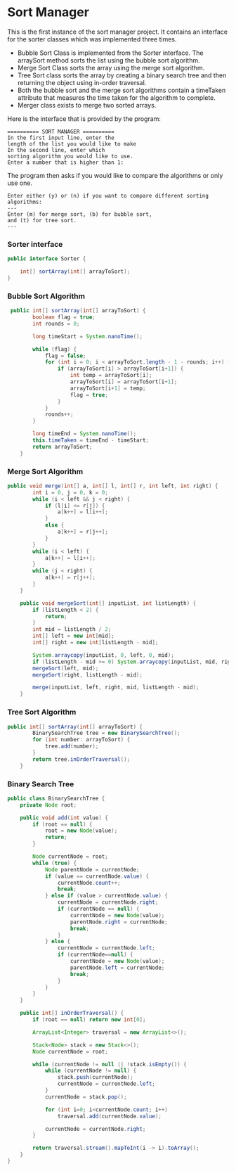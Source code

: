 # Sort Manager

This is the first instance of the sort manager project. It contains
an interface for the sorter classes which was implemented three times.

- Bubble Sort Class is implemented from the Sorter interface. The arraySort method sorts the list using the bubble sort algorithm.
- Merge Sort Class sorts the array using the merge sort algorithm.
- Tree Sort class sorts the array by creating a binary search tree and then returning the object using in-order traversal.
- Both the bubble sort and the merge sort algorithms contain a timeTaken attribute that measures the time taken for the algorithm to complete.
- Merger class exists to merge two sorted arrays.

Here is the interface that is provided by the program:

```
========== SORT MANAGER ==========
In the first input line, enter the 
length of the list you would like to make
In the second line, enter which 
sorting algorithm you would like to use.
Enter a number that is higher than 1:
```
The program then asks if you would like to compare the algorithms or only use one.
```
Enter either (y) or (n) if you want to compare different sorting algorithms:
---
Enter (m) for merge sort, (b) for bubble sort,
and (t) for tree sort.
---
```

### Sorter interface

```java
public interface Sorter {

    int[] sortArray(int[] arrayToSort);
}
```

### Bubble Sort Algorithm

```java
 public int[] sortArray(int[] arrayToSort) {
        boolean flag = true;
        int rounds = 0;

        long timeStart = System.nanoTime();

        while (flag) {
            flag = false;
            for (int i = 0; i < arrayToSort.length - 1 - rounds; i++) {
                if (arrayToSort[i] > arrayToSort[i+1]) {
                    int temp = arrayToSort[i];
                    arrayToSort[i] = arrayToSort[i+1];
                    arrayToSort[i+1] = temp;
                    flag = true;
                }
            }
            rounds++;
        }

        long timeEnd = System.nanoTime();
        this.timeTaken = timeEnd - timeStart;
        return arrayToSort;
    }
```

### Merge Sort Algorithm

```java
public void merge(int[] a, int[] l, int[] r, int left, int right) {
        int i = 0, j = 0, k = 0;
        while (i < left && j < right) {
            if (l[i] <= r[j]) {
                a[k++] = l[i++];
            }
            else {
                a[k++] = r[j++];
            }
        }
        while (i < left) {
            a[k++] = l[i++];
        }
        while (j < right) {
            a[k++] = r[j++];
        }
    }

    public void mergeSort(int[] inputList, int listLength) {
        if (listLength < 2) {
            return;
        }
        int mid = listLength / 2;
        int[] left = new int[mid];
        int[] right = new int[listLength - mid];

        System.arraycopy(inputList, 0, left, 0, mid);
        if (listLength - mid >= 0) System.arraycopy(inputList, mid, right, mid - mid, listLength - mid);
        mergeSort(left, mid);
        mergeSort(right, listLength - mid);

        merge(inputList, left, right, mid, listLength - mid);
    }
```

### Tree Sort Algorithm

```java
public int[] sortArray(int[] arrayToSort) {
        BinarySearchTree tree = new BinarySearchTree();
        for (int number: arrayToSort) {
            tree.add(number);
        }
        return tree.inOrderTraversal();
    }
```

### Binary Search Tree

```java
public class BinarySearchTree {
    private Node root;

    public void add(int value) {
        if (root == null) {
            root = new Node(value);
            return;
        }

        Node currentNode = root;
        while (true) {
            Node parentNode = currentNode;
            if (value == currentNode.value) {
                currentNode.count++;
                break;
            } else if (value > currentNode.value) {
                currentNode = currentNode.right;
                if (currentNode == null) {
                    currentNode = new Node(value);
                    parentNode.right = currentNode;
                    break;
                }
            } else {
                currentNode = currentNode.left;
                if (currentNode==null) {
                    currentNode = new Node(value);
                    parentNode.left = currentNode;
                    break;
                }
            }
        }
    }

    public int[] inOrderTraversal() {
        if (root == null) return new int[0];

        ArrayList<Integer> traversal = new ArrayList<>();

        Stack<Node> stack = new Stack<>();
        Node currentNode = root;

        while (currentNode != null || !stack.isEmpty()) {
            while (currentNode != null) {
                stack.push(currentNode);
                currentNode = currentNode.left;
            }
            currentNode = stack.pop();

            for (int i=0; i<currentNode.count; i++)
                traversal.add(currentNode.value);

            currentNode = currentNode.right;
        }

        return traversal.stream().mapToInt(i -> i).toArray();
    }
}
```

